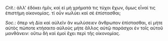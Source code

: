

*Crit.*: ἀλλ' ἐδόκει ἡμῖν, καὶ εἰ μὴ χρήματά τις τύχοι ἔχων, ὅμως εἶναί τις ἐπιστήμη οἰκονομίας. τί οὖν κωλύει καὶ σὲ ἐπίστασθαι;



*Soc.*: ὅπερ νὴ Δία καὶ αὐλεῖν ἂν κωλύσειεν ἄνθρωπον ἐπίστασθαι, εἰ μήτε αὐτὸς πώποτε κτήσαιτο αὐλοὺς μήτε ἄλλος αὐτῷ παράσχοι ἐν τοῖς αὑτοῦ μανθάνειν: οὕτω δὴ καὶ ἐμοὶ ἔχει περὶ τῆς οἰκονομίας.